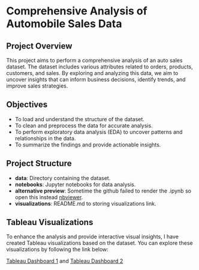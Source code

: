 # Comprehensive Analysis of Automobile Sales Data

## Project Overview

This project aims to perform a comprehensive analysis of an auto sales dataset. The dataset includes various attributes related to orders, products, customers, and sales. By exploring and analyzing this data, we aim to uncover insights that can inform business decisions, identify trends, and improve sales strategies.

## Objectives

- To load and understand the structure of the dataset.
- To clean and preprocess the data for accurate analysis.
- To perform exploratory data analysis (EDA) to uncover patterns and relationships in the data.
- To summarize the findings and provide actionable insights.

## Project Structure

- **data**: Directory containing the dataset.
- **notebooks**: Jupyter notebooks for data analysis.
- **alternative preview**: Sometime the github failed to render the .ipynb so open this instead [nbviewer](https://nbviewer.org/github/yuslama/automobile_sales/blob/d1262b5d99f52fa8f404e80dad1c9d254881a8e2/automobile_sales.ipynb).
- **visualizations**: README.md to storing visualizations link.

## Tableau Visualizations

To enhance the analysis and provide interactive visual insights, I have created Tableau visualizations based on the dataset. You can explore these visualizations by following the link below:

[Tableau Dashboard 1](https://public.tableau.com/shared/9YFGGWMBW?:display_count=n&:origin=viz_share_link) and
[Tableau Dashboard 2](https://public.tableau.com/views/AutomobileHighValueCust/Dashboard3?:language=en-US&:sid=&:display_count=n&:origin=viz_share_link)


